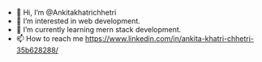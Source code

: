- 👋 Hi, I’m @Ankitakhatrichhetri
- 👀 I’m interested in web development.
- 🌱 I’m currently learning mern stack development.
- 📫 How to reach me https://www.linkedin.com/in/ankita-khatri-chhetri-35b628288/

<!---
Ankita2059/Ankita2059 is a ✨ special ✨ repository because its `README.md` (this file) appears on your GitHub profile.
You can click the Preview link to take a look at your changes.
--->
